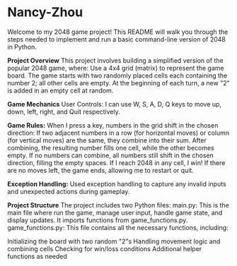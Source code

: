 # Nancy-Zhou

Welcome to my 2048 game project! This README will walk you through the steps needed to implement and run a basic command-line version of 2048 in Python.

**Project Overview**
This project involves building a simplified version of the popular 2048 game, where:
Use a 4x4 grid (matrix) to represent the game board.
The game starts with two randomly placed cells each containing the number 2; all other cells are empty.
At the beginning of each turn, a new "2" is added in an empty cell at random.

**Game Mechanics**
User Controls:
I can use W, S, A, D, Q keys to move up, down, left, right, and Quit respectively.

**Game Rules:**
When I press a key, numbers in the grid shift in the chosen direction:
If two adjacent numbers in a row (for horizontal moves) or column (for vertical moves) are the same, they combine into their sum.
After combining, the resulting number fills one cell, while the other becomes empty.
If no numbers can combine, all numbers still shift in the chosen direction, filling the empty spaces.
If I reach 2048 in any cell, I win! If there are no moves left, the game ends, allowing me to restart or quit.

**Exception Handling:**
Used exception handling to capture any invalid inputs and unexpected actions during gameplay.

**Project Structure**
The project includes two Python files:
main.py: This is the main file where  run the game, manage user input, handle game state, and display updates. It imports functions from game_functions.py.
game_functions.py: This file contains all the necessary functions, including:

Initializing the board with two random "2"s
Handling movement logic and combining cells
Checking for win/loss conditions
Additional helper functions as needed
